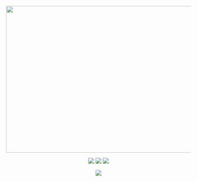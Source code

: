 

<img 
  src="http://github-profile-summary-cards.vercel.app/api/cards/profile-details?username=adinor8989&theme=github_dark" 
  width="800" height="400" />






<div align="center"> 
 
  <a href="https://www.instagram.com/adinorsantanna/" target="_blank"><img src="https://img.shields.io/badge/-Instagram-%23E4405F?style=for-the-badge&logo=instagram&logoColor=white" target="_blank"></a>
  <a href = "adinor_original@hotmail.com"><img src="https://img.shields.io/badge/-Gmail-%23333?style=for-the-badge&logo=gmail&logoColor=white" target="_blank"></a>
  <a href="https://www.linkedin.com/in/adinorsantanna/" target="_blank"><img src="https://img.shields.io/badge/-LinkedIn-%230077B5?style=for-the-badge&logo=linkedin&logoColor=white" target="_blank"></a> 
  
</div>
<p align="center">
  <a href="https://skillicons.dev">
    <img src="https://skillicons.dev/icons?i=git,java,js,nodejs,css,bootstrap,react" />
  </a>
</p>
